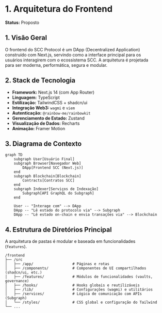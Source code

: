 # 1. Arquitetura do Frontend

**Status:** Proposto

## 1. Visão Geral

O frontend do SCC Protocol é um DApp (Decentralized Application) construído com Next.js, servindo como a interface principal para os usuários interagirem com o ecossistema SCC. A arquitetura é projetada para ser moderna, performática, segura e modular.

## 2. Stack de Tecnologia

-   **Framework:** Next.js 14 (com App Router)
-   **Linguagem:** TypeScript
-   **Estilização:** TailwindCSS + shadcn/ui
-   **Integração Web3:** `wagmi` e `viem`
-   **Autenticação:** `@rainbow-me/rainbowkit`
-   **Gerenciamento de Estado:** Zustand
-   **Visualização de Dados:** Recharts
-   **Animação:** Framer Motion

## 3. Diagrama de Contexto

```mermaid
graph TD
    subgraph User[Usuário Final]
    subgraph Browser[Navegador Web]
        DApp[Frontend SCC (Next.js)]
    end
    subgraph Blockchain[Blockchain]
        Contracts[Contratos SCC]
    end
    subgraph Indexer[Serviços de Indexação]
        Subgraph[API GraphQL do Subgraph]
    end

    User -- "Interage com" --> DApp
    DApp -- "Lê estado do protocolo via" --> Subgraph
    DApp -- "Lê estado on-chain e envia transações via" --> Blockchain
```

## 4. Estrutura de Diretórios Principal

A arquitetura de pastas é modular e baseada em funcionalidades (`features`).

```
/frontend
├── /src
│   ├── /app/                  # Páginas e rotas
│   ├── /components/           # Componentes de UI compartilhados (shadcn/ui, etc.)
│   ├── /features/             # Módulos de funcionalidades (vaults, governance)
│   ├── /hooks/                # Hooks globais e reutilizáveis
│   ├── /lib/                  # Configurações (wagmi) e utilitários
│   ├── /services/             # Lógica de comunicação com APIs (Subgraph)
│   └── /styles/               # CSS global e configuração do Tailwind
└── ...
```
